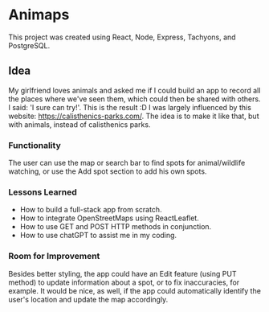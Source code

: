 # Animaps

This project was created using React, Node, Express, Tachyons, and PostgreSQL. 

## Idea

My girlfriend loves animals and asked me if I could build an app to record all the places where we've seen them, which could then be shared with others. I said: 'I sure can try!'. This is the result :D I was largely influenced by this website: https://calisthenics-parks.com/. The idea is to make it like that, but with animals, instead of calisthenics parks. 

### Functionality

The user can use the map or search bar to find spots for animal/wildlife watching, or use the Add spot section to add his own spots. 

### Lessons Learned

* How to build a full-stack app from scratch.
* How to integrate OpenStreetMaps using ReactLeaflet. 
* How to use GET and POST HTTP methods in conjunction. 
* How to use chatGPT to assist me in my coding.

### Room for Improvement

Besides better styling, the app could have an Edit feature (using PUT method) to update information about a spot, or to fix inaccuracies, for example.
It would be nice, as well, if the app could automatically identify the user's location and update the map accordingly. 
